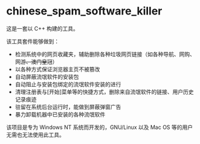 # chinese_spam_software_killer
这是一套以 C++ 构建的工具。

该工具套件能够做到：
- 检测系统中的网页收藏夹，辅助删除各种垃圾网页链接（如各种导航、网购、网游~~、澳门皇冠~~）
- 以各种方式保证浏览器主页不被篡改
- 自动屏蔽流氓软件的安装包
- 自动阻止与安装包绑定的流氓软件安装的进行
- 清理注册表与\[开始\]菜单等的快捷方式，删除来自流氓软件的链接、用户历史记录痕迹
- 驻留在系统后台运行时，能做到屏蔽弹窗广告
- 暴力卸载机器中已安装的各种流氓软件

该项目是专为 Windows NT 系统而开发的，GNU/Linux 以及 Mac OS 等的用户无需也无法使用此工具。
